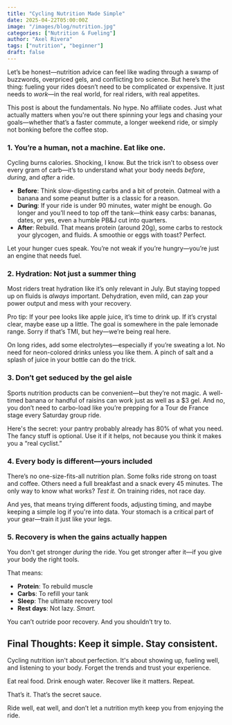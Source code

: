 ```yaml
---
title: "Cycling Nutrition Made Simple"
date: 2025-04-22T05:00:00Z
image: "/images/blog/nutrition.jpg"
categories: ["Nutrition & Fueling"]
author: "Axel Rivera"
tags: ["nutrition", "beginner"]
draft: false
---
```


Let’s be honest—nutrition advice can feel like wading through a swamp of buzzwords, overpriced gels, and conflicting bro science. But here’s the thing: fueling your rides doesn’t need to be complicated or expensive. It just needs to *work*—in the real world, for real riders, with real appetites.

This post is about the fundamentals. No hype. No affiliate codes. Just what actually matters when you're out there spinning your legs and chasing your goals—whether that’s a faster commute, a longer weekend ride, or simply not bonking before the coffee stop.

### 1. **You’re a human, not a machine. Eat like one.**

Cycling burns calories. Shocking, I know. But the trick isn’t to obsess over every gram of carb—it’s to understand what your body needs *before*, *during*, and *after* a ride.

- **Before**: Think slow-digesting carbs and a bit of protein. Oatmeal with a banana and some peanut butter is a classic for a reason.
- **During**: If your ride is under 90 minutes, water might be enough. Go longer and you’ll need to top off the tank—think easy carbs: bananas, dates, or yes, even a humble PB&J cut into quarters.
- **After**: Rebuild. That means protein (around 20g), some carbs to restock your glycogen, and fluids. A smoothie or eggs with toast? Perfect.

Let your hunger cues speak. You’re not weak if you’re hungry—you’re just an engine that needs fuel.

### 2. **Hydration: Not just a summer thing**

Most riders treat hydration like it’s only relevant in July. But staying topped up on fluids is *always* important. Dehydration, even mild, can zap your power output and mess with your recovery.

Pro tip: If your pee looks like apple juice, it’s time to drink up. If it’s crystal clear, maybe ease up a little. The goal is somewhere in the pale lemonade range. Sorry if that’s TMI, but hey—we’re being real here.

On long rides, add some electrolytes—especially if you’re sweating a lot. No need for neon-colored drinks unless you like them. A pinch of salt and a splash of juice in your bottle can do the trick.

### 3. **Don’t get seduced by the gel aisle**

Sports nutrition products can be convenient—but they’re not magic. A well-timed banana or handful of raisins can work just as well as a $3 gel. And no, you don’t need to carbo-load like you’re prepping for a Tour de France stage every Saturday group ride.

Here's the secret: your pantry probably already has 80% of what you need. The fancy stuff is optional. Use it if it helps, not because you think it makes you a “real cyclist.”

### 4. **Every body is different—yours included**

There’s no one-size-fits-all nutrition plan. Some folks ride strong on toast and coffee. Others need a full breakfast and a snack every 45 minutes. The only way to know what works? *Test it.* On training rides, not race day.

And yes, that means trying different foods, adjusting timing, and maybe keeping a simple log if you're into data. Your stomach is a critical part of your gear—train it just like your legs.

### 5. **Recovery is when the gains actually happen**

You don't get stronger *during* the ride. You get stronger after it—if you give your body the right tools.

That means:
- **Protein**: To rebuild muscle
- **Carbs**: To refill your tank
- **Sleep**: The ultimate recovery tool
- **Rest days**: Not lazy. *Smart.*

You can’t outride poor recovery. And you shouldn’t try to.

## Final Thoughts: Keep it simple. Stay consistent.

Cycling nutrition isn't about perfection. It's about showing up, fueling well, and listening to your body. Forget the trends and trust your experience. 

Eat real food. Drink enough water. Recover like it matters. Repeat.

That’s it. That’s the secret sauce.

Ride well, eat well, and don’t let a nutrition myth keep you from enjoying the ride.
